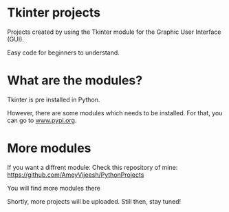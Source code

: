 # Tkinter projects

Projects created by using the Tkinter module for the Graphic User Interface (GUI).

Easy code for beginners to understand.

# What are the modules?
Tkinter is pre installed in Python.

However, there are some modules which needs to be installed. For that, you can go to www.pypi.org.

# More modules
If you want a diffrent module: Check this repository of mine:  https://github.com/AmeyVijeesh/PythonProjects

You will find more modules there


Shortly, more projects will be uploaded. Still then, stay tuned!
